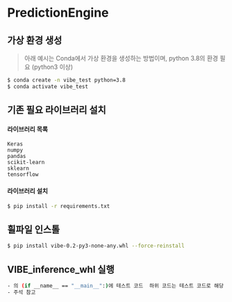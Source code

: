 # PredictionEngine

## 가상 환경 생성
> 아래 예시는 Conda에서 가상 환경을 생성하는 방법이며, 
python 3.8의 환경 필요 (python3 이상)


```bash
$ conda create -n vibe_test python=3.8
$ conda activate vibe_test
```

## 기존 필요 라이브러리 설치
#### 라이브러리 목록
```
Keras
numpy
pandas
scikit-learn
sklearn
tensorflow
```
#### 라이브러리 설치
```bash
$ pip install -r requirements.txt
```

## 휠파일 인스톨
```bash
$ pip install vibe-0.2-py3-none-any.whl --force-reinstall
```

## VIBE_inference_whl 실행

```bash
- 의 (if __name__ == "__main__":)에 테스트 코드  하위 코드는 테스트 코드로 해당 코드를 실행하면 예측된 값을 출력함
- 주석 참고

```
